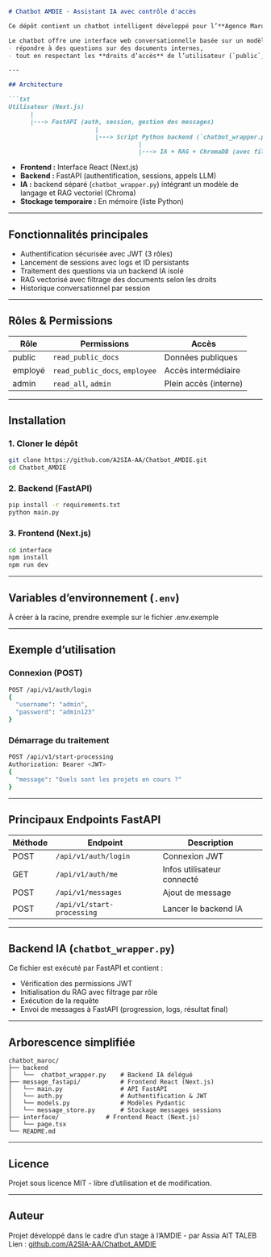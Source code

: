 ```markdown
# Chatbot AMDIE - Assistant IA avec contrôle d'accès

Ce dépôt contient un chatbot intelligent développé pour l’**Agence Marocaine de Développement des Investissements et des Exportations (AMDIE)**.

Le chatbot offre une interface web conversationnelle basée sur un modèle de langage (LLM) capable de :
- répondre à des questions sur des documents internes,
- tout en respectant les **droits d’accès** de l’utilisateur (`public`, `employé`, `admin`) grâce à un système **JWT** intégré.

---

## Architecture

```txt
Utilisateur (Next.js)
      |
      |---> FastAPI (auth, session, gestion des messages)
                        |
                        |---> Script Python backend (`chatbot_wrapper.py`)
                                    |
                                    |---> IA + RAG + ChromaDB (avec filtrage par droits JWT)
````

* **Frontend :** Interface React (Next.js)
* **Backend :** FastAPI (authentification, sessions, appels LLM)
* **IA :** backend séparé (`chatbot_wrapper.py`) intégrant un modèle de langage et RAG vectoriel (Chroma)
* **Stockage temporaire :** En mémoire (liste Python)

---

## Fonctionnalités principales

* Authentification sécurisée avec JWT (3 rôles)
* Lancement de sessions avec logs et ID persistants
* Traitement des questions via un backend IA isolé
* RAG vectorisé avec filtrage des documents selon les droits
* Historique conversationnel par session

---

## Rôles & Permissions

| Rôle    | Permissions                    | Accès                 |
| ------- | ------------------------------ | --------------------- |
| public  | `read_public_docs`             | Données publiques     |
| employé | `read_public_docs`, `employee` | Accès intermédiaire   |
| admin   | `read_all`, `admin`            | Plein accès (interne) |

---

##  Installation

### 1. Cloner le dépôt

```bash
git clone https://github.com/A2SIA-AA/Chatbot_AMDIE.git
cd Chatbot_AMDIE
```

### 2. Backend (FastAPI)

```bash
pip install -r requirements.txt
python main.py
```

### 3. Frontend (Next.js)

```bash
cd interface
npm install
npm run dev
```

---

## Variables d’environnement (`.env`)

À créer à la racine, prendre exemple sur le fichier .env.exemple

---

## Exemple d’utilisation

### Connexion (POST)

```bash
POST /api/v1/auth/login
{
  "username": "admin",
  "password": "admin123"
}
```

### Démarrage du traitement

```bash
POST /api/v1/start-processing
Authorization: Bearer <JWT>
{
  "message": "Quels sont les projets en cours ?"
}
```

---

## Principaux Endpoints FastAPI

| Méthode | Endpoint                   | Description                |
| ------- | -------------------------- | -------------------------- |
| POST    | `/api/v1/auth/login`       | Connexion JWT              |
| GET     | `/api/v1/auth/me`          | Infos utilisateur connecté |
| POST    | `/api/v1/messages`         | Ajout de message           |
| POST    | `/api/v1/start-processing` | Lancer le backend IA       |

---

## Backend IA (`chatbot_wrapper.py`)

Ce fichier est exécuté par FastAPI et contient :

* Vérification des permissions JWT
* Initialisation du RAG avec filtrage par rôle
* Exécution de la requête
* Envoi de messages à FastAPI (progression, logs, résultat final)

---

## Arborescence simplifiée

```
chatbot_maroc/
├── backend
│   └──  chatbot_wrapper.py    # Backend IA délégué
├── message_fastapi/           # Frontend React (Next.js)
│   └── main.py                # API FastAPI
│   └── auth.py                # Authentification & JWT
│   └── models.py              # Modèles Pydantic
│   └── message_store.py       # Stockage messages sessions   
├── interface/             # Frontend React (Next.js)
│   └── page.tsx
└── README.md
```

---

## Licence

Projet sous licence MIT - libre d’utilisation et de modification.

---

## Auteur

Projet développé dans le cadre d’un stage à l’AMDIE - par Assia AIT TALEB
Lien : [github.com/A2SIA-AA/Chatbot\_AMDIE](https://github.com/A2SIA-AA/Chatbot_AMDIE)

```
